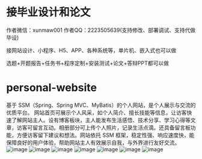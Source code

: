 # 接毕业设计和论文
作者微信：xunmaw001  作者QQ：2223505639(支持修改、部署调试、支持代做毕设)

接网站设计、小程序、H5、APP、各种系统等，单片机、嵌入式也可以做

选题+开题报告+任务书+程序定制+安装测试+论文+答辩PPT都可以做
# personal-website
基于 SSM（Spring、Spring MVC、MyBatis）的个人网站，是个人展示与交流的优质平台。  网站首页可展示个人风采，如个人简介、擅长技能等信息，让访客快速了解网站主人。设有博客板块，主人能发布生活感悟、技术分享、学习心得等文章，访客可留言互动。相册部分可上传个人照片，记录生活点滴。还具备留言板功能，方便访客留下建议和想法。网站依托 SSM 框架，稳定性强、响应速度快，能保障良好的用户体验，帮助网站主人有效展示自我，与外界进行友好交流。 
![image](https://github.com/user-attachments/assets/9b9cd1f8-fba3-4ef8-b189-87bd9ba27d1f)
![image](https://github.com/user-attachments/assets/d7653f26-09be-444b-a228-bca998244ca7)
![image](https://github.com/user-attachments/assets/47943439-2e9e-43aa-8082-f975a2cb064a)
![image](https://github.com/user-attachments/assets/f437977a-5a58-4f2d-ba6b-9cdf6b92e210)
![image](https://github.com/user-attachments/assets/19863268-6b1d-4d10-b31c-d4942f0c09a0)
![image](https://github.com/user-attachments/assets/1ada61f7-c948-4448-ac59-246b7ff50771)
![image](https://github.com/user-attachments/assets/1eb81f45-599e-497f-818e-610599df205d)
